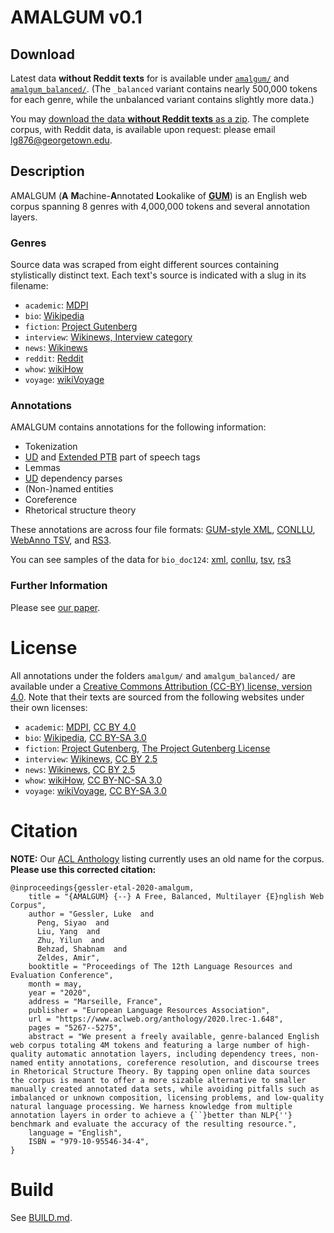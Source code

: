 # AMALGUM v0.1
## Download
Latest data **without Reddit texts** for is available under [`amalgum/`](https://github.com/gucorpling/amalgum/tree/master/amalgum) and [`amalgum_balanced/`](https://github.com/gucorpling/amalgum/tree/master/amalgum_balanced). (The `_balanced` variant contains nearly 500,000 tokens for each genre, while the unbalanced variant contains slightly more data.)

You may [download the data **without Reddit texts** as a zip](https://drive.google.com/file/d/1StyZjJ6u84vZgJ2bIgsuCb037zc36RXB/view?usp=sharing). The complete corpus, with Reddit data, is available upon request: please email [lg876@georgetown.edu](mailto:lg876@georgetown.edu).

## Description
AMALGUM (**A** **M**achine-**A**nnotated **L**ookalike of [**GUM**](https://github.com/amir-zeldes/gum)) is an English web corpus spanning 8 genres with 4,000,000 tokens and several annotation layers.

### Genres
Source data was scraped from eight different sources containing stylistically distinct text. Each text's source is indicated with a slug in its filename:

* `academic`: [MDPI](https://www.mdpi.com)
* `bio`: [Wikipedia](http://en.wikipedia.org)
* `fiction`: [Project Gutenberg](https://www.gutenberg.org)
* `interview`: [Wikinews, Interview category](https://en.wikinews.org/wiki/Category:Interview)
* `news`: [Wikinews](https://en.wikinews.org)
* `reddit`: [Reddit](https://www.reddit.com)
* `whow`: [wikiHow](https://www.wikihow.com)
* `voyage`: [wikiVoyage](https://en.wikivoyage.org)

### Annotations
AMALGUM contains annotations for the following information:

* Tokenization
* [UD](https://universaldependencies.org/u/pos/) and [Extended PTB](https://corpling.uis.georgetown.edu/ptb_tags.html) part of speech tags
* Lemmas
* [UD](https://universaldependencies.org/u/dep/) dependency parses
* (Non-)named entities 
* Coreference
* Rhetorical structure theory

These annotations are across four file formats: [GUM-style XML](https://github.com/amir-zeldes/gum), [CONLLU](https://universaldependencies.org/format.html), [WebAnno TSV](https://webanno.github.io/webanno/releases/3.4.5/docs/user-guide.html#sect_webannotsv), and [RS3](https://github.com/gucorpling/rst-xsd).

You can see samples of the data for `bio_doc124`: [xml](https://github.com/gucorpling/amalgum/blob/master/amalgum/xml/amalgum_bio_doc124.xml), [conllu](https://github.com/gucorpling/amalgum/blob/master/amalgum/dep/amalgum_bio_doc124.conllu), [tsv](https://github.com/gucorpling/amalgum/blob/master/amalgum/tsv/amalgum_bio_doc124.tsv), [rs3](https://github.com/gucorpling/amalgum/blob/master/amalgum/rst/amalgum_bio_doc124.rs3)

### Further Information
Please see [our paper](https://www.aclweb.org/anthology/2020.lrec-1.648.pdf).

# License
All annotations under the folders `amalgum/` and `amalgum_balanced/` are available under a [Creative Commons Attribution (CC-BY) license, version 4.0](https://creativecommons.org/licenses/by/4.0/). Note that their texts are sourced from the following websites under their own licenses:

* `academic`: [MDPI](https://www.mdpi.com/about), [CC BY 4.0](https://creativecommons.org/licenses/by/4.0/)
* `bio`: [Wikipedia](https://creativecommons.org/licenses/by/4.0/), [CC BY-SA 3.0](https://en.wikipedia.org/wiki/Wikipedia:Text_of_Creative_Commons_Attribution-ShareAlike_3.0_Unported_License)
* `fiction`: [Project Gutenberg](https://www.gutenberg.org/wiki/Gutenberg:The_Project_Gutenberg_License), [The Project Gutenberg License](https://www.gutenberg.org/wiki/Gutenberg:The_Project_Gutenberg_License#The_Full_Project_Gutenberg_License_in_Legalese_.28normative.29)
* `interview`: [Wikinews](https://en.wikinews.org/wiki/Wikinews:Copyright), [CC BY 2.5](http://creativecommons.org/licenses/by/2.5/)
* `news`: [Wikinews](https://en.wikinews.org/wiki/Wikinews:Copyright), [CC BY 2.5](http://creativecommons.org/licenses/by/2.5/)
* `whow`: [wikiHow](https://www.wikihow.com/), [CC BY-NC-SA 3.0](http://creativecommons.org/licenses/by-nc-sa/3.0/)
* `voyage`: [wikiVoyage](https://en.wikivoyage.org/wiki/Wikivoyage:Dual_licensing), [CC BY-SA 3.0](https://creativecommons.org/licenses/by-sa/3.0/)

# Citation

**NOTE:** Our [ACL Anthology](https://www.aclweb.org/anthology/2020.lrec-1.648/) listing currently uses an old name for the corpus. **Please use this corrected citation:** 

```
@inproceedings{gessler-etal-2020-amalgum,
    title = "{AMALGUM} {--} A Free, Balanced, Multilayer {E}nglish Web Corpus",
    author = "Gessler, Luke  and
      Peng, Siyao  and
      Liu, Yang  and
      Zhu, Yilun  and
      Behzad, Shabnam  and
      Zeldes, Amir",
    booktitle = "Proceedings of The 12th Language Resources and Evaluation Conference",
    month = may,
    year = "2020",
    address = "Marseille, France",
    publisher = "European Language Resources Association",
    url = "https://www.aclweb.org/anthology/2020.lrec-1.648",
    pages = "5267--5275",
    abstract = "We present a freely available, genre-balanced English web corpus totaling 4M tokens and featuring a large number of high-quality automatic annotation layers, including dependency trees, non-named entity annotations, coreference resolution, and discourse trees in Rhetorical Structure Theory. By tapping open online data sources the corpus is meant to offer a more sizable alternative to smaller manually created annotated data sets, while avoiding pitfalls such as imbalanced or unknown composition, licensing problems, and low-quality natural language processing. We harness knowledge from multiple annotation layers in order to achieve a {``}better than NLP{''} benchmark and evaluate the accuracy of the resulting resource.",
    language = "English",
    ISBN = "979-10-95546-34-4",
}
```

# Build
See [BUILD.md](./BUILD.md).
